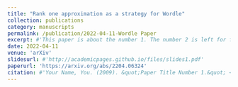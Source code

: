 ```yaml
---
title: "Rank one approximation as a strategy for Wordle"
collection: publications
category: manuscripts
permalink: /publication/2022-04-11-Wordle Paper
excerpt: #'This paper is about the number 1. The number 2 is left for future work.'
date: 2022-04-11
venue: 'arXiv'
slidesurl: #'http://academicpages.github.io/files/slides1.pdf'
paperurl: 'https://arxiv.org/abs/2204.06324'
citation: #'Your Name, You. (2009). &quot;Paper Title Number 1.&quot; <i>Journal 1</i>. 1(1).'
---
```

